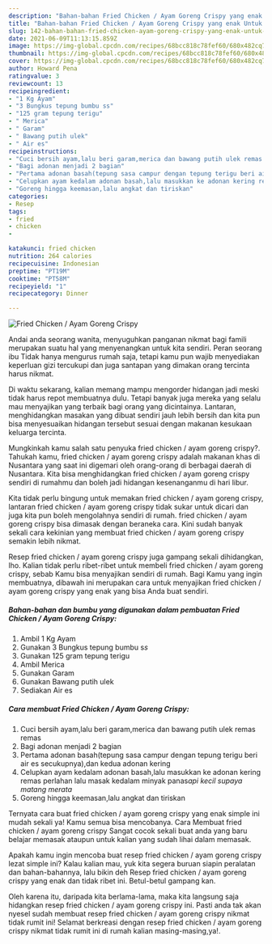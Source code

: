 ```yaml
---
description: "Bahan-bahan Fried Chicken / Ayam Goreng Crispy yang enak Untuk Jualan"
title: "Bahan-bahan Fried Chicken / Ayam Goreng Crispy yang enak Untuk Jualan"
slug: 142-bahan-bahan-fried-chicken-ayam-goreng-crispy-yang-enak-untuk-jualan
date: 2021-06-09T11:13:15.859Z
image: https://img-global.cpcdn.com/recipes/68bcc818c78fef60/680x482cq70/fried-chicken-ayam-goreng-crispy-foto-resep-utama.jpg
thumbnail: https://img-global.cpcdn.com/recipes/68bcc818c78fef60/680x482cq70/fried-chicken-ayam-goreng-crispy-foto-resep-utama.jpg
cover: https://img-global.cpcdn.com/recipes/68bcc818c78fef60/680x482cq70/fried-chicken-ayam-goreng-crispy-foto-resep-utama.jpg
author: Howard Pena
ratingvalue: 3
reviewcount: 13
recipeingredient:
- "1 Kg Ayam"
- "3 Bungkus tepung bumbu ss"
- "125 gram tepung terigu"
- " Merica"
- " Garam"
- " Bawang putih ulek"
- " Air es"
recipeinstructions:
- "Cuci bersih ayam,lalu beri garam,merica dan bawang putih ulek remas remas"
- "Bagi adonan menjadi 2 bagian"
- "Pertama adonan basah(tepung sasa campur dengan tepung terigu beri air es secukupnya),dan kedua adonan kering"
- "Celupkan ayam kedalam adonan basah,lalu masukkan ke adonan kering remas perlahan lalu masak kedalam minyak panas*api kecil supaya matang merata*"
- "Goreng hingga keemasan,lalu angkat dan tiriskan"
categories:
- Resep
tags:
- fried
- chicken
- 

katakunci: fried chicken  
nutrition: 264 calories
recipecuisine: Indonesian
preptime: "PT19M"
cooktime: "PT58M"
recipeyield: "1"
recipecategory: Dinner

---
```



![Fried Chicken / Ayam Goreng Crispy](https://img-global.cpcdn.com/recipes/68bcc818c78fef60/680x482cq70/fried-chicken-ayam-goreng-crispy-foto-resep-utama.jpg)

Andai anda seorang wanita, menyuguhkan panganan nikmat bagi famili merupakan suatu hal yang menyenangkan untuk kita sendiri. Peran seorang ibu Tidak hanya mengurus rumah saja, tetapi kamu pun wajib menyediakan keperluan gizi tercukupi dan juga santapan yang dimakan orang tercinta harus nikmat.

Di waktu  sekarang, kalian memang mampu mengorder hidangan jadi meski tidak harus repot membuatnya dulu. Tetapi banyak juga mereka yang selalu mau menyajikan yang terbaik bagi orang yang dicintainya. Lantaran, menghidangkan masakan yang dibuat sendiri jauh lebih bersih dan kita pun bisa menyesuaikan hidangan tersebut sesuai dengan makanan kesukaan keluarga tercinta. 



Mungkinkah kamu salah satu penyuka fried chicken / ayam goreng crispy?. Tahukah kamu, fried chicken / ayam goreng crispy adalah makanan khas di Nusantara yang saat ini digemari oleh orang-orang di berbagai daerah di Nusantara. Kita bisa menghidangkan fried chicken / ayam goreng crispy sendiri di rumahmu dan boleh jadi hidangan kesenanganmu di hari libur.

Kita tidak perlu bingung untuk memakan fried chicken / ayam goreng crispy, lantaran fried chicken / ayam goreng crispy tidak sukar untuk dicari dan juga kita pun boleh mengolahnya sendiri di rumah. fried chicken / ayam goreng crispy bisa dimasak dengan beraneka cara. Kini sudah banyak sekali cara kekinian yang membuat fried chicken / ayam goreng crispy semakin lebih nikmat.

Resep fried chicken / ayam goreng crispy juga gampang sekali dihidangkan, lho. Kalian tidak perlu ribet-ribet untuk membeli fried chicken / ayam goreng crispy, sebab Kamu bisa menyajikan sendiri di rumah. Bagi Kamu yang ingin membuatnya, dibawah ini merupakan cara untuk menyajikan fried chicken / ayam goreng crispy yang enak yang bisa Anda buat sendiri.

<!--inarticleads1-->

##### Bahan-bahan dan bumbu yang digunakan dalam pembuatan Fried Chicken / Ayam Goreng Crispy:

1. Ambil 1 Kg Ayam
1. Gunakan 3 Bungkus tepung bumbu s*s*
1. Gunakan 125 gram tepung terigu
1. Ambil  Merica
1. Gunakan  Garam
1. Gunakan  Bawang putih ulek
1. Sediakan  Air es




<!--inarticleads2-->

##### Cara membuat Fried Chicken / Ayam Goreng Crispy:

1. Cuci bersih ayam,lalu beri garam,merica dan bawang putih ulek remas remas
1. Bagi adonan menjadi 2 bagian
1. Pertama adonan basah(tepung sasa campur dengan tepung terigu beri air es secukupnya),dan kedua adonan kering
1. Celupkan ayam kedalam adonan basah,lalu masukkan ke adonan kering remas perlahan lalu masak kedalam minyak panas*api kecil supaya matang merata*
1. Goreng hingga keemasan,lalu angkat dan tiriskan




Ternyata cara buat fried chicken / ayam goreng crispy yang enak simple ini mudah sekali ya! Kamu semua bisa mencobanya. Cara Membuat fried chicken / ayam goreng crispy Sangat cocok sekali buat anda yang baru belajar memasak ataupun untuk kalian yang sudah lihai dalam memasak.

Apakah kamu ingin mencoba buat resep fried chicken / ayam goreng crispy lezat simple ini? Kalau kalian mau, yuk kita segera buruan siapin peralatan dan bahan-bahannya, lalu bikin deh Resep fried chicken / ayam goreng crispy yang enak dan tidak ribet ini. Betul-betul gampang kan. 

Oleh karena itu, daripada kita berlama-lama, maka kita langsung saja hidangkan resep fried chicken / ayam goreng crispy ini. Pasti anda tak akan nyesel sudah membuat resep fried chicken / ayam goreng crispy nikmat tidak rumit ini! Selamat berkreasi dengan resep fried chicken / ayam goreng crispy nikmat tidak rumit ini di rumah kalian masing-masing,ya!.


